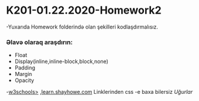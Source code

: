 # K201-01.22.2020-Homework2
-Yuxarıda Homework folderində olan şekilleri kodlaşdırmalısız.
 <h3>Əlavə olaraq araşdırın:</h3>
 <ul>
 <li>Float</li>
 <li>Display(inline,inline-block,block,none)</li>
 <li>Padding</li>
 <li>Margin</li>
 <li>Opacity</li>
 </ul>
 -<a href="https://www.w3schools.com/css/">w3schools></a> ,<a href="https://learn.shayhowe.com/html-css/building-your-first-web-page">learn.shayhowe.com</a>
 Linklerinden css -e baxa bilersiz
 <i>Uğurlar</i>
